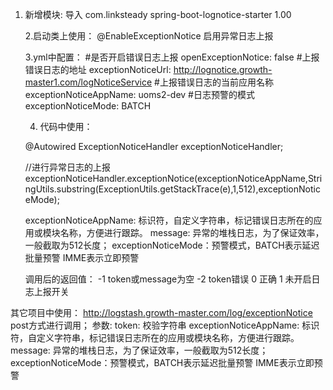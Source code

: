 1. 新增模块:
   导入
           <dependency>
               <groupId>com.linksteady</groupId>
               <artifactId>spring-boot-lognotice-starter</artifactId>
               <version>1.00</version>
           </dependency>
           
    2.启动类上使用：
      @EnableExceptionNotice   启用异常日志上报
      
    3.yml中配置：
      #是否开启错误日志上报
      openExceptionNotice: false
      #上报错误日志的地址
      exceptionNoticeUrl: http://lognotice.growth-master1.com/logNoticeService
      #上报错误日志的当前应用名称
      exceptionNoticeAppName: uoms2-dev
      #日志预警的模式
      exceptionNoticeMode: BATCH
      
   4. 代码中使用：
   
   @Autowired
   ExceptionNoticeHandler exceptionNoticeHandler;
       
    //进行异常日志的上报
    exceptionNoticeHandler.exceptionNotice(exceptionNoticeAppName,StringUtils.substring(ExceptionUtils.getStackTrace(e),1,512),exceptionNoticeMode);     
    
    exceptionNoticeAppName: 标识符，自定义字符串，标记错误日志所在的应用或模块名称，方便进行跟踪。
    message: 异常的堆栈日志，为了保证效率，一般截取为512长度；
    exceptionNoticeMode：预警模式，BATCH表示延迟批量预警 IMME表示立即预警    
    
    调用后的返回值：
    -1  token或message为空
    -2 token错误
    0  正确
    1  未开启日志上报开关
    
其它项目中使用：
     http://logstash.growth-master.com/log/exceptionNotice post方式进行调用；
     参数:
         token: 校验字符串
         exceptionNoticeAppName: 标识符，自定义字符串，标记错误日志所在的应用或模块名称，方便进行跟踪。
         message: 异常的堆栈日志，为了保证效率，一般截取为512长度；
         exceptionNoticeMode：预警模式，BATCH表示延迟批量预警 IMME表示立即预警    
       